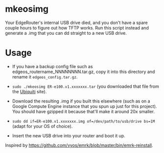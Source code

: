 # mkeosimg

Your EdgeRouter's internal USB drive died, and you don't have a spare
couple hours to figure out how TFTP works. Run this script instead and
generate a .img that you can dd straight to a new USB drive.

# Usage

* If you have a backup config file such as
  edgeos_routername_NNNNNNNN.tar.gz, copy it into this directory and
  rename it `edgeos_config.tar.gz`.

* `sudo ./mkeosimg ER-e100.v1.xxxxxxx.tar` (you downloaded that file
  from the [Ubiquiti](https://www.ubnt.com/) site).

* Download the resulting .img if you built this elsewhere (such as on
  a Google Compute Engine instance that you spun up just for this
  project). You should have gzipped it because that'll make it around
  20x smaller.

* `sudo dd if=ER-e100.v1.xxxxxxx.img of=/dev/path/to/usb/drive bs=1M`
  (adapt for your OS of choice).

* Insert the new USB drive into your router and boot it up.

Inspired by
https://github.com/vyos/emrk/blob/master/bin/emrk-reinstall.
